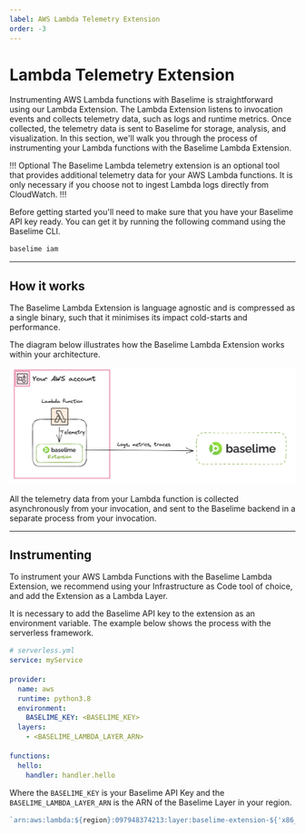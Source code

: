 ```yaml
---
label: AWS Lambda Telemetry Extension
order: -3
---
```


# Lambda Telemetry Extension

Instrumenting AWS Lambda functions with Baselime is straightforward using our
Lambda Extension. The Lambda Extension listens to invocation events and collects
telemetry data, such as logs and runtime metrics. Once collected, the telemetry
data is sent to Baselime for storage, analysis, and visualization. In this
section, we'll walk you through the process of instrumenting your Lambda
functions with the Baselime Lambda Extension.

!!! Optional
The Baselime Lambda telemetry extension is an optional tool that provides additional telemetry data for your AWS Lambda functions. It is only necessary if you choose not to ingest Lambda logs directly from CloudWatch.
!!!

Before getting started you'll need to make sure that you have your Baselime API
key ready. You can get it by running the following command using the Baselime
CLI.

```bash # :icon-terminal: terminal
baselime iam
```

---

## How it works

The Baselime Lambda Extension is language agnostic and is compressed as a
single binary, such that it minimises its impact cold-starts and performance.

The diagram below illustrates how the Baselime Lambda Extension works within
your architecture.

![Using the Baselime Lambda Extension](../assets/images/illustrations/sending-data/lambda-extension.png)

All the telemetry data from your Lambda function is collected asynchronously
from your invocation, and sent to the Baselime backend in a separate process
from your invocation.

---

## Instrumenting

To instrument your AWS Lambda Functions with the Baselime Lambda Extension, we
recommend using your Infrastructure as Code tool of choice, and add the
Extension as a Lambda Layer.

It is necessary to add the Baselime API key to the extension as an environment
variable. The example below shows the process with the serverless framework.

```yaml #
# serverless.yml
service: myService
 
provider:
  name: aws
  runtime: python3.8
  environment:
    BASELIME_KEY: <BASELIME_KEY>
  layers:
    - <BASELIME_LAMBDA_LAYER_ARN>
 
functions:
  hello:
    handler: handler.hello
```

Where the `BASELIME_KEY` is your Baselime API Key and the
`BASELIME_LAMBDA_LAYER_ARN` is the ARN of the Baselime Layer in your region.

```javascript
`arn:aws:lambda:${region}:097948374213:layer:baselime-extension-${'x86_64' || 'arm64'}:1`
```

